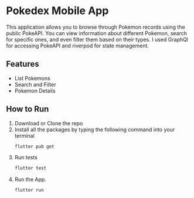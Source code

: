 # Pokedex Mobile App

This application allows you to browse through Pokemon records using the public PokeAPI. You can view information about different Pokemon, search for specific ones, and even filter them based on their types. I used GraphQl for accessing PokeAPI and riverpod for state management.

## Features

- List Pokemons
- Search and Filter
- Pokemon Details

## How to Run

1. Download or Clone the repo
2. Install all the packages by typing the following command into your terminal
   ```sh
   flutter pub get
   ```
3. Run tests
   ```sh
   flutter test
   ```
4. Run the App.
   ```sh
   flutter run
   ```
